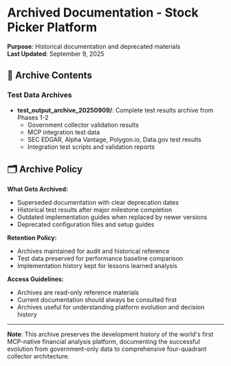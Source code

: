 # Archived Documentation - Stock Picker Platform

**Purpose**: Historical documentation and deprecated materials  
**Last Updated**: September 9, 2025

## 📁 Archive Contents

### **Test Data Archives**
- **test_output_archive_20250909/**: Complete test results archive from Phases 1-2
  - Government collector validation results
  - MCP integration test data
  - SEC EDGAR, Alpha Vantage, Polygon.io, Data.gov test results
  - Integration test scripts and validation reports

## 🗂️ **Archive Policy**

**What Gets Archived:**
- Superseded documentation with clear deprecation dates
- Historical test results after major milestone completion
- Outdated implementation guides when replaced by newer versions
- Deprecated configuration files and setup guides

**Retention Policy:**
- Archives maintained for audit and historical reference
- Test data preserved for performance baseline comparison
- Implementation history kept for lessons learned analysis

**Access Guidelines:**
- Archives are read-only reference materials
- Current documentation should always be consulted first
- Archives useful for understanding platform evolution and decision history

---

**Note**: This archive preserves the development history of the world's first MCP-native financial analysis platform, documenting the successful evolution from government-only data to comprehensive four-quadrant collector architecture.